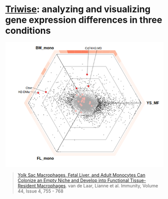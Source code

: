 # [Triwise](logo.png): analyzing and visualizing gene expression differences in three conditions

![interactive triwise plot](interactive.png "Interactive triwise plot")

> [Yolk Sac Macrophages, Fetal Liver, and Adult Monocytes Can Colonize an Empty Niche and Develop into Functional Tissue-Resident Macrophages](http://dx.doi.org/10.1016/j.immuni.2016.02.017). van de Laar, Lianne et al. Immunity, Volume 44, Issue 4, 755 - 768
